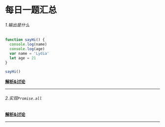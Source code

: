 # 每日一题汇总

###### 1.输出是什么

```js
function sayHi() {
  console.log(name)
  console.log(age)
  var name = 'Lydia'
  let age = 21
}

sayHi()
```

**[解析&讨论](https://github.com/lgwebdream/FE-Interview-Planet/issues/1)**

---

###### 2.实现`Promise.all`

**[解析&讨论](https://github.com/lgwebdream/FE-Interview-Planet/issues/1)**

---

